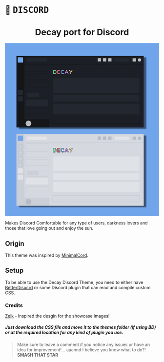 # :diamond_shape_with_a_dot_inside: <samp>DISCORD</samp>
<h1 align="center">Decay port for Discord</h1>

<img src="./assets/Decay_Discord.png" align="center">

Makes Discord Comfortable for any type of users, darkness lovers and those that love going out and enjoy the sun.

## Origin
This theme was inspired by [MinimalCord](https://github.com/DiscordStyles/MinimalCord/).

## Setup
To be able to use the Decay Discord Theme, you need to either have [BetterDisocrd](https://betterdiscord.app) or some Discord plugin that can read and compile custom CSS.

### Credits
[Zelk](https://betterdiscord.app/theme/Zelk) - Inspired the desgin for the showcase images!

<h5> Just download the CSS file and move it to the themes folder (if using BD) or at the required location for any kind of plugin you use. </h5>

> Make sure to leave a comment if you notice any issues or have an idea for improvement!... aaannd I believe you know what to do?! **SMASH THAT STAR**
